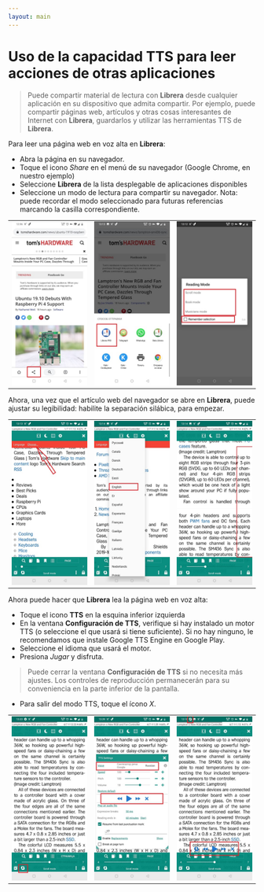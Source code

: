 ```yaml
---
layout: main
---
```


# Uso de la capacidad TTS para leer acciones de otras aplicaciones
> Puede compartir material de lectura con **Librera** desde cualquier aplicación en su dispositivo que admita compartir.
> Por ejemplo, puede compartir páginas web, artículos y otras cosas interesantes de Internet con **Librera**, guardarlos y utilizar las herramientas TTS de **Librera**.

Para leer una página web en voz alta en **Librera**:
* Abra la página en su navegador.
* Toque el icono _Share_ en el menú de su navegador (Google Chrome, en nuestro ejemplo)
* Seleccione **Librera** de la lista desplegable de aplicaciones disponibles
* Seleccione un modo de lectura para compartir su navegador. Nota: puede recordar el modo seleccionado para futuras referencias marcando la casilla correspondiente.

||||
|-|-|-|
|![](1.jpg)|![](2.jpg)|![](3.jpg)|

Ahora, una vez que el artículo web del navegador se abre en **Librera**, puede ajustar su legibilidad: habilite la separación silábica, para empezar.

||||
|-|-|-|
|![](4.jpg)|![](5.jpg)|![](6.jpg)|

Ahora puede hacer que **Librera** lea la página web en voz alta:
* Toque el icono **TTS** en la esquina inferior izquierda
* En la ventana **Configuración de TTS**, verifique si hay instalado un motor TTS (o seleccione el que usará si tiene suficiente). Si no hay ninguno, le recomendamos que instale Google TTS Engine en Google Play.
* Seleccione el idioma que usará el motor.
* Presiona _Jugar_ y disfruta.

> Puede cerrar la ventana **Configuración de TTS** si no necesita más ajustes. Los controles de reproducción permanecerán para su conveniencia en la parte inferior de la pantalla.
* Para salir del modo TTS, toque el ícono _X_.

||||
|-|-|-|
|![](7.jpg)|![](8.jpg)|![](10.jpg)|
